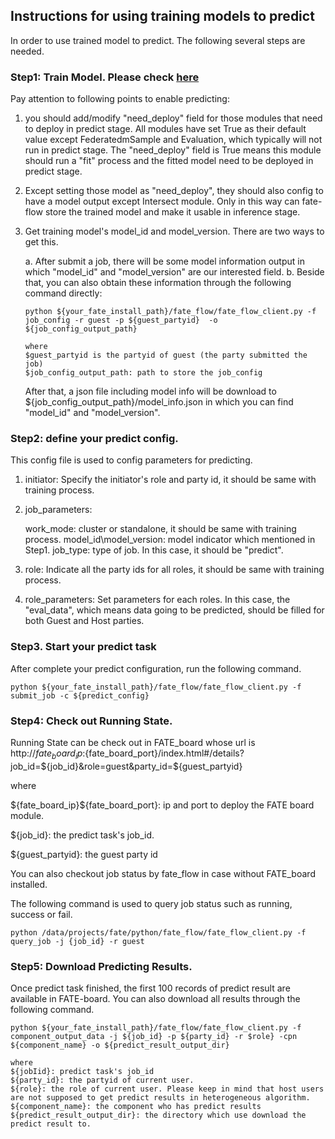 ## Instructions for using training models to predict

In order to use trained model to predict. The following several steps are needed.

### Step1: Train Model. Please check [here](./README.md)

Pay attention to following points to enable predicting:
1. you should add/modify "need_deploy" field for those modules that need to deploy in predict stage. All modules have set True as their default value except FederatedmSample and Evaluation, which typically will not run in predict stage. The "need_deploy" field is True means this module should run a "fit" process and the fitted model need to be deployed in predict stage.

2. Except setting those model as "need_deploy", they should also config to have a model output except Intersect module. Only in this way can fate-flow store the trained model and make it usable in inference stage.

3. Get training model's model_id and model_version. There are two ways to get this.
    
   a. After submit a job, there will be some model information output in which "model_id" and "model_version" are our interested field.
   b. Beside that, you can also obtain these information through the following command directly:
       
       python ${your_fate_install_path}/fate_flow/fate_flow_client.py -f job_config -r guest -p ${guest_partyid}  -o ${job_config_output_path}

       where
       $guest_partyid is the partyid of guest (the party submitted the job)
       $job_config_output_path: path to store the job_config
       
      After that, a json file including model info will be download to ${job_config_output_path}/model_info.json in which you can find "model_id" and "model_version".
      
### Step2: define your predict config.

This config file is used to config parameters for predicting.

1. initiator: Specify the initiator's role and party id, it should be same with training process.
2. job_parameters: 
    
    work_mode: cluster or standalone, it should be same with training process.
    model_id\model_version: model indicator which mentioned in Step1.
    job_type: type of job. In this case, it should be "predict".
3. role: Indicate all the party ids for all roles, it should be same with training process.
4. role_parameters: Set parameters for each roles. In this case, the "eval_data", which means data going to be predicted, should be filled for both Guest and Host parties.

### Step3. Start your predict task

After complete your predict configuration, run the following command.
    
    python ${your_fate_install_path}/fate_flow/fate_flow_client.py -f submit_job -c ${predict_config}
    
### Step4: Check out Running State. 

Running State can be check out in FATE_board whose url is http://${fate_board_ip}:${fate_board_port}/index.html#/details?job_id=${job_id}&role=guest&party_id=${guest_partyid}

where

${fate_board_ip}\${fate_board_port}: ip and port to deploy the FATE board module.

${job_id}: the predict task's job_id.

${guest_partyid}: the guest party id

You can also checkout job status by fate_flow in case without FATE_board installed.

The following command is used to query job status such as running, success or fail.

    python /data/projects/fate/python/fate_flow/fate_flow_client.py -f query_job -j {job_id} -r guest
   
### Step5: Download Predicting Results.

Once predict task finished, the first 100 records of predict result are available in FATE-board. You can also download all results through the following command.
  
    python ${your_fate_install_path}/fate_flow/fate_flow_client.py -f component_output_data -j ${job_id} -p ${party_id} -r $role} -cpn ${component_name} -o ${predict_result_output_dir}

    where
    ${jobIid}: predict task's job_id
    ${party_id}: the partyid of current user.
    ${role}: the role of current user. Please keep in mind that host users are not supposed to get predict results in heterogeneous algorithm.
    ${component_name}: the component who has predict results
    ${predict_result_output_dir}: the directory which use download the predict result to.

